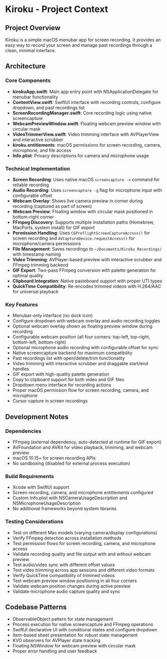# Kiroku - Project Context

## Project Overview
Kiroku is a simple macOS menubar app for screen recording. It provides an easy way to record your screen and manage past recordings through a clean, minimal interface.

## Architecture

### Core Components
- **kirokuApp.swift**: Main app entry point with NSApplicationDelegate for menubar functionality
- **ContentView.swift**: SwiftUI interface with recording controls, configure dropdown, and past recordings list
- **ScreenRecordingManager.swift**: Core recording logic using native screencapture
- **WebcamPreviewWindow.swift**: Floating webcam preview window with circular mask
- **VideoTrimmerView.swift**: Video trimming interface with AVPlayerView and interactive scrubber
- **kiroku.entitlements**: macOS permissions for screen recording, camera, microphone, and file access
- **Info.plist**: Privacy descriptions for camera and microphone usage

### Technical Implementation
- **Screen Recording**: Uses native macOS `screencapture -v` command for reliable recording
- **Audio Recording**: Uses `screencapture -g` flag for microphone input with configurable offset
- **Webcam Overlay**: Shows live camera preview in corner during recording (captured as part of screen)
- **Webcam Preview**: Floating window with circular mask positioned in bottom-right corner
- **FFmpeg Discovery**: Supports multiple installation paths (Homebrew, MacPorts, system install) for GIF export
- **Permission Handling**: Uses `CGPreflightScreenCaptureAccess()` for screen recording and `AVCaptureDevice.requestAccess()` for microphone/camera permissions
- **File Management**: Saves recordings to `~/Documents/Kiroku Recordings/` with timestamp naming
- **Video Trimming**: AVPlayer-based preview with interactive scrubber and FFmpeg trimming backend
- **GIF Export**: Two-pass FFmpeg conversion with palette generation for optimal quality
- **Clipboard Integration**: Native pasteboard support with proper UTI types
- **QuickTime Compatibility**: Re-encodes trimmed videos with H.264/AAC for universal playback

### Key Features
- Menubar-only interface (no dock icon)
- Configure dropdown with webcam overlay and audio recording toggles
- Optional webcam overlay shown as floating preview window during recording
- Configurable webcam position (all four corners: top-left, top-right, bottom-left, bottom-right)
- Optional microphone audio recording with configurable offset for sync
- Native screencapture backend for maximum compatibility
- Past recordings list with open/delete/trim functionality
- Video trimming with interactive scrubber and draggable start/end handles
- GIF export with high-quality palette generation
- Copy to clipboard support for both video and GIF files
- Dropdown menu interface for recording actions
- Proper macOS permission flow for screen recording, camera, and microphone
- Cursor capture in screen recordings

## Development Notes

### Dependencies
- FFmpeg (external dependency, auto-detected at runtime for GIF export)
- AVFoundation and AVKit for video playback, trimming, and webcam preview
- macOS 10.15+ for screen recording APIs
- No sandboxing (disabled for external process execution)

### Build Requirements
- Xcode with SwiftUI support
- Screen recording, camera, and microphone entitlements configured
- Custom Info.plist with NSCameraUsageDescription and NSMicrophoneUsageDescription
- No additional frameworks beyond system libraries

### Testing Considerations
- Test on different Mac models (varying camera/display configurations)
- Verify FFmpeg detection across installation methods
- Test permission flows for screen recording, camera, and microphone access
- Validate recording quality and file output with and without webcam preview
- Test audio/video sync with different offset values
- Test video trimming across app sessions and different video formats
- Verify QuickTime compatibility of trimmed videos
- Test webcam preview window positioning in all four corners
- Validate webcam position changes during active preview
- Validate microphone audio capture quality and sync

## Codebase Patterns
- ObservableObject pattern for state management
- Process execution for native screencapture and FFmpeg operations
- SwiftUI declarative UI with conditional states and configure dropdown
- Item-based sheet presentation for robust state management
- KVO observers for AVPlayer state tracking
- Floating NSWindow for webcam preview with circular mask
- Proper error handling and user feedback